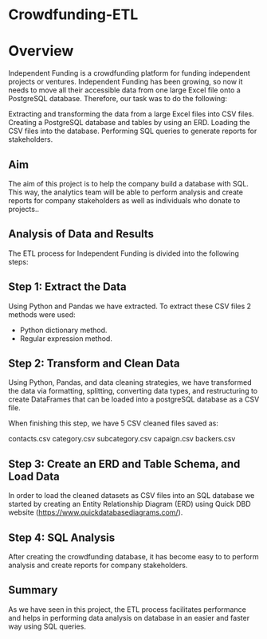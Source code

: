 # Crowdfunding-ETL
# Overview
Independent Funding is a crowdfunding platform for funding independent projects or ventures. Independent Funding has been growing, so now it needs to move all their accessible data from one large Excel file onto a PostgreSQL database. Therefore, our task was to do the following:

Extracting and transforming the data from a large Excel files into CSV files.
Creating a PostgreSQL database and tables by using an ERD.
Loading the CSV files into the database.
Performing SQL queries to generate reports for stakeholders.
## Aim
The aim of this project is to help the company build a database with SQL. This way, the analytics team will be able to perform analysis and create reports for company stakeholders as well as individuals who donate to projects..
## Analysis of Data and Results
The ETL process for Independent Funding is divided into the following steps:

## Step 1: Extract the Data
Using Python and Pandas we have extracted.
To extract these CSV files 2 methods were used:

* Python dictionary method.
* Regular expression method.
## Step 2: Transform and Clean Data
Using Python, Pandas, and data cleaning strategies, we have transformed the data via formatting, splitting, converting data types, and restructuring to create DataFrames that can be loaded into a postgreSQL database as a CSV file.

When finishing this step, we have 5 CSV cleaned files saved as:

contacts.csv
category.csv
subcategory.csv
capaign.csv
backers.csv

## Step 3: Create an ERD and Table Schema, and Load Data
In order to load the cleaned datasets as CSV files into an SQL database we started by creating an Entity Relationship Diagram (ERD) using Quick DBD website (https://www.quickdatabasediagrams.com/).
## Step 4: SQL Analysis
After creating the crowdfunding database, it has become easy to to perform analysis and create reports for company stakeholders.

## Summary
As we have seen in this project, the ETL process facilitates performance and helps in performing data analysis on database in an easier and faster way using SQL queries.
